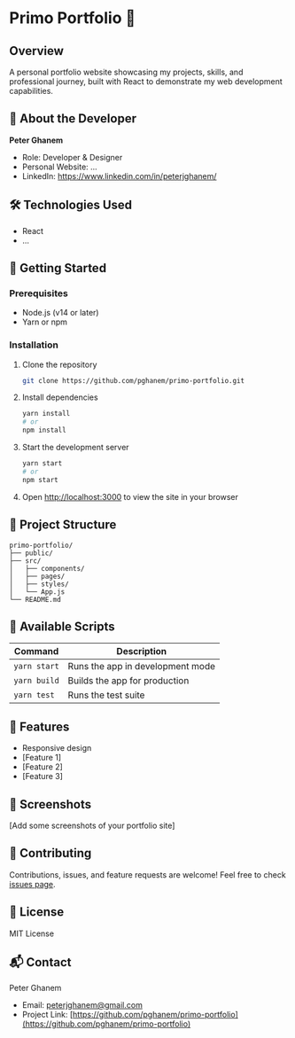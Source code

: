 # Primo Portfolio 🎯

## Overview

A personal portfolio website showcasing my projects, skills, and professional journey, built with React to demonstrate my web development capabilities.

## 👤 About the Developer

**Peter Ghanem**
- Role: Developer & Designer
- Personal Website: ...
- LinkedIn: https://www.linkedin.com/in/peterjghanem/

## 🛠 Technologies Used

- React
- ...

## 🚀 Getting Started

### Prerequisites

- Node.js (v14 or later)
- Yarn or npm

### Installation

1. Clone the repository
   ```bash
   git clone https://github.com/pghanem/primo-portfolio.git
   ```

2. Install dependencies
   ```bash
   yarn install
   # or
   npm install
   ```

3. Start the development server
   ```bash
   yarn start
   # or
   npm start
   ```

4. Open [http://localhost:3000](http://localhost:3000) to view the site in your browser

## 📂 Project Structure

```
primo-portfolio/
├── public/
├── src/
│   ├── components/
│   ├── pages/
│   ├── styles/
│   └── App.js
└── README.md
```

## 🔧 Available Scripts

| Command | Description |
|---------|-------------|
| `yarn start` | Runs the app in development mode |
| `yarn build` | Builds the app for production |
| `yarn test` | Runs the test suite |

## 🌟 Features

- Responsive design
- [Feature 1]
- [Feature 2]
- [Feature 3]

## 📸 Screenshots

[Add some screenshots of your portfolio site]

## 🤝 Contributing

Contributions, issues, and feature requests are welcome!
Feel free to check [issues page](https://github.com/pghanem/primo-portfolio/issues).

## 📄 License

MIT License

## 📬 Contact

Peter Ghanem
- Email: peterjghanem@gmail.com
- Project Link: [https://github.com/pghanem/primo-portfolio](https://github.com/pghanem/primo-portfolio)